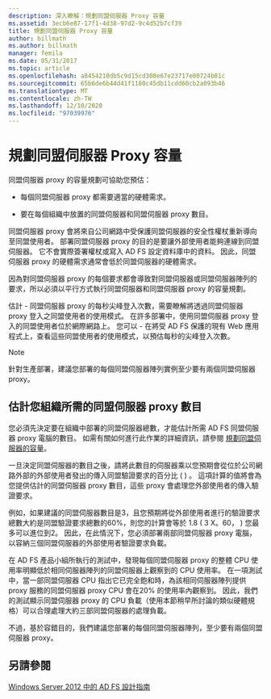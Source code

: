 ```yaml
---
description: 深入瞭解：規劃同盟伺服器 Proxy 容量
ms.assetid: 3ecb6e87-17f1-4d38-97d2-9c4d52b7cf39
title: 規劃同盟伺服器 Proxy 容量
author: billmath
ms.author: billmath
manager: femila
ms.date: 05/31/2017
ms.topic: article
ms.openlocfilehash: a8454210db5c9d15cd308e67e23717e00724b81c
ms.sourcegitcommit: 65b6de6b44d41f1180c45db11cdd60cb2a093b46
ms.translationtype: MT
ms.contentlocale: zh-TW
ms.lasthandoff: 12/10/2020
ms.locfileid: "97039976"
---
```

# <a name="planning-for-federation-server-proxy-capacity"></a>規劃同盟伺服器 Proxy 容量

同盟伺服器 proxy 的容量規劃可協助您預估：

-   每個同盟伺服器 proxy 都需要適當的硬體需求。

-   要在每個組織中放置的同盟伺服器和同盟伺服器 proxy 數目。

同盟伺服器 proxy 會將來自公司網路中受保護同盟伺服器的安全性權杖重新導向至同盟使用者。 部署同盟伺服器 proxy 的目的是要讓外部使用者能夠連線到同盟伺服器。 它不會實際簽署權杖或寫入 AD FS 設定資料庫中的資料。 因此，同盟伺服器 proxy 的硬體需求通常會低於同盟伺服器的硬體需求。

因為對同盟伺服器 proxy 的每個要求都會導致對同盟伺服器或同盟伺服器陣列的要求，所以必須以平行方式執行同盟伺服器和同盟伺服器 proxy 的容量規劃。

估計 \- 同盟伺服器 proxy 的每秒尖峰登入次數，需要瞭解將透過同盟伺服器 proxy 登入之同盟使用者的使用模式。 在許多部署中，使用同盟伺服器 proxy 登入的同盟使用者位於網際網路上。 您可以 \- 在將受 AD FS 保護的現有 Web 應用程式上，查看這些同盟使用者的使用模式，以預估每秒的尖峰登入次數。

> [!NOTE]
> 針對生產部署，建議您部署的每個同盟伺服器陣列實例至少要有兩個同盟伺服器 proxy。

## <a name="estimate-the-number-of-federation-server-proxies-required-for-your-organization"></a>估計您組織所需的同盟伺服器 proxy 數目
您必須先決定要在組織中部署的同盟伺服器總數，才能估計所需 AD FS 同盟伺服器 proxy 電腦的數目。 如需有關如何進行此作業的詳細資訊，請參閱 [規劃同盟伺服器的容量](Planning-for-Federation-Server-Capacity.md)。

一旦決定同盟伺服器的數目之後，請將此數目的伺服器乘以您預期會從位於公司網路外部的外部使用者發出的傳入同盟驗證要求的百分比 \( \) 。 這項計算的值將會為您提供估計的同盟伺服器 proxy 數目，這些 proxy 會處理您外部使用者的傳入驗證要求。

例如，如果建議的同盟伺服器數目是3，且您預期將從外部使用者進行的驗證要求總數大約是同盟驗證要求總數的60%，則您的計算會等於 1.8 \( 3 X。60， \) 您最多可以進位到2。  因此，在此情況下，您必須部署兩部同盟伺服器 proxy 電腦，以容納三個同盟伺服器的外部使用者驗證要求負載。

在 AD FS 產品小組所執行的測試中，發現每個同盟伺服器 proxy 的整體 CPU 使用率明顯低於相同伺服器陣列的同盟伺服器上觀察到的 CPU 使用率。  在一項測試中，當一部同盟伺服器 CPU 指出它已完全飽和時，為該相同伺服器陣列提供 proxy 服務的同盟伺服器 proxy CPU 會在20% 的使用率內觀察到。 因此，我們的測試顯示同盟伺服器 proxy 的 CPU 負載（使用本節稍早所討論的類似硬體規格）可以合理處理大約三部同盟伺服器的處理負載。

不過，基於容錯目的，我們建議您部署的每個同盟伺服器陣列，至少要有兩個同盟伺服器 proxy。

## <a name="see-also"></a>另請參閱
[Windows Server 2012 中的 AD FS 設計指南](AD-FS-Design-Guide-in-Windows-Server-2012.md)
